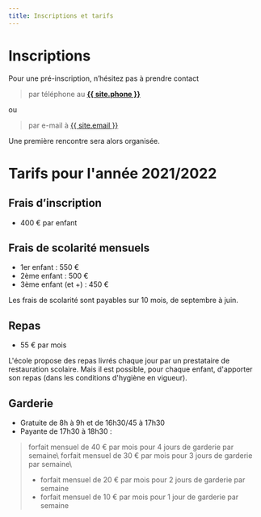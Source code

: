 ```yaml
---
title: Inscriptions et tarifs
---
```


# Inscriptions

Pour une pré-inscription, n’hésitez pas à prendre contact
> par téléphone au **<a href="tel:{{ site.phone }}">{{ site.phone }}</a>**

ou
> par e-mail à <a href="mailto:{{ site.email }}">{{ site.email }}</a>

Une première rencontre sera alors organisée.

# Tarifs pour l'année 2021/2022

## Frais d’inscription

- 400 € par enfant

## Frais de scolarité mensuels

-  1er enfant : 550 €
-  2ème enfant : 500 €
-  3ème enfant (et +) : 450 €

Les frais de scolarité sont payables sur 10 mois, de septembre à juin.

## Repas

- 55 € par mois

L'école propose des repas livrés chaque jour par un prestataire de restauration scolaire. Mais il est possible, pour chaque enfant, d'apporter son repas (dans les conditions d'hygiène en vigueur).

## Garderie

- Gratuite de 8h à 9h et de 16h30/45 à 17h30
- Payante de 17h30 à 18h30 : 
>  forfait mensuel de 40 € par mois pour 4 jours de garderie par semaine\\
>  forfait mensuel de 30 € par mois pour 3 jours de garderie par semaine\\
> * forfait mensuel de 20 € par mois pour 2 jours de garderie par semaine
> * forfait mensuel de 10 € par mois pour 1 jour de garderie par semaine
 
